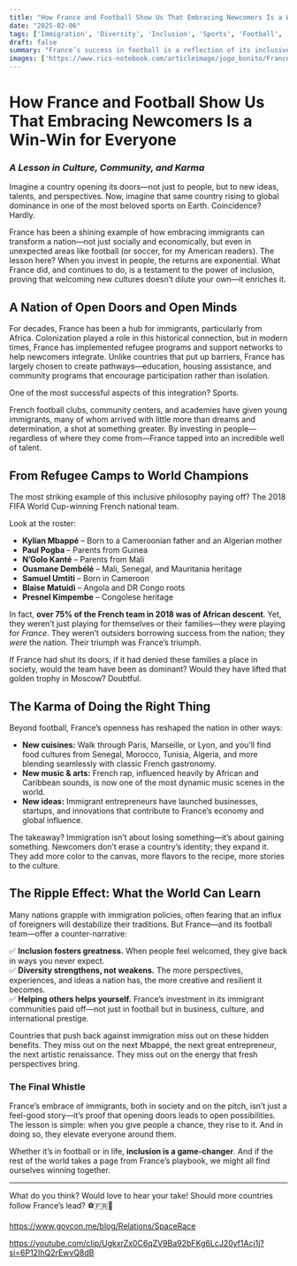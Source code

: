 ```yaml
---
title: "How France and Football Show Us That Embracing Newcomers Is a Win-Win for Everyone"
date: "2025-02-06"
tags: ['Immigration', 'Diversity', 'Inclusion', 'Sports', 'Football', 'France', 'Culture', 'Community', 'Success']
draft: false 
summary: "France’s success in football is a reflection of its inclusive approach to immigration. This article explores how embracing newcomers strengthens a nation—on and off the field."
images: ['https://www.rics-notebook.com/articleimage/jogo_bonito/France.webp']
---
```


# **How France and Football Show Us That Embracing Newcomers Is a Win-Win for Everyone**  

### *A Lesson in Culture, Community, and Karma*  

Imagine a country opening its doors—not just to people, but to new ideas, talents, and perspectives. Now, imagine that same country rising to global dominance in one of the most beloved sports on Earth. Coincidence? Hardly.  

France has been a shining example of how embracing immigrants can transform a nation—not just socially and economically, but even in unexpected areas like football (or soccer, for my American readers). The lesson here? When you invest in people, the returns are exponential. What France did, and continues to do, is a testament to the power of inclusion, proving that welcoming new cultures doesn’t dilute your own—it enriches it.  

## **A Nation of Open Doors and Open Minds**  

For decades, France has been a hub for immigrants, particularly from Africa. Colonization played a role in this historical connection, but in modern times, France has implemented refugee programs and support networks to help newcomers integrate. Unlike countries that put up barriers, France has largely chosen to create pathways—education, housing assistance, and community programs that encourage participation rather than isolation.  

One of the most successful aspects of this integration? Sports.  

French football clubs, community centers, and academies have given young immigrants, many of whom arrived with little more than dreams and determination, a shot at something greater. By investing in people—regardless of where they come from—France tapped into an incredible well of talent.  

## **From Refugee Camps to World Champions**  

The most striking example of this inclusive philosophy paying off? The 2018 FIFA World Cup-winning French national team.  

Look at the roster:  
- **Kylian Mbappé** – Born to a Cameroonian father and an Algerian mother  
- **Paul Pogba** – Parents from Guinea  
- **N’Golo Kanté** – Parents from Mali  
- **Ousmane Dembélé** – Mali, Senegal, and Mauritania heritage  
- **Samuel Umtiti** – Born in Cameroon  
- **Blaise Matuidi** – Angola and DR Congo roots  
- **Presnel Kimpembe** – Congolese heritage  

In fact, **over 75% of the French team in 2018 was of African descent**. Yet, they weren’t just playing for themselves or their families—they were playing for *France*. They weren’t outsiders borrowing success from the nation; they *were* the nation. Their triumph was France’s triumph.  

If France had shut its doors, if it had denied these families a place in society, would the team have been as dominant? Would they have lifted that golden trophy in Moscow? Doubtful.  

## **The Karma of Doing the Right Thing**  

Beyond football, France’s openness has reshaped the nation in other ways:  
- **New cuisines:** Walk through Paris, Marseille, or Lyon, and you’ll find food cultures from Senegal, Morocco, Tunisia, Algeria, and more blending seamlessly with classic French gastronomy.  
- **New music & arts:** French rap, influenced heavily by African and Caribbean sounds, is now one of the most dynamic music scenes in the world.  
- **New ideas:** Immigrant entrepreneurs have launched businesses, startups, and innovations that contribute to France’s economy and global influence.  

The takeaway? Immigration isn’t about losing something—it’s about gaining something. Newcomers don’t erase a country’s identity; they expand it. They add more color to the canvas, more flavors to the recipe, more stories to the culture.  

## **The Ripple Effect: What the World Can Learn**  

Many nations grapple with immigration policies, often fearing that an influx of foreigners will destabilize their traditions. But France—and its football team—offer a counter-narrative:  

✅ **Inclusion fosters greatness.** When people feel welcomed, they give back in ways you never expect.  
✅ **Diversity strengthens, not weakens.** The more perspectives, experiences, and ideas a nation has, the more creative and resilient it becomes.  
✅ **Helping others helps yourself.** France’s investment in its immigrant communities paid off—not just in football but in business, culture, and international prestige.  

Countries that push back against immigration miss out on these hidden benefits. They miss out on the next Mbappé, the next great entrepreneur, the next artistic renaissance. They miss out on the energy that fresh perspectives bring.  

### **The Final Whistle**  

France’s embrace of immigrants, both in society and on the pitch, isn’t just a feel-good story—it’s proof that opening doors leads to open possibilities. The lesson is simple: when you give people a chance, they rise to it. And in doing so, they elevate everyone around them.  

Whether it’s in football or in life, **inclusion is a game-changer**. And if the rest of the world takes a page from France’s playbook, we might all find ourselves winning together.  

---

What do you think? Would love to hear your take! Should more countries follow France’s lead? ⚽🇫🇷💙

https://www.govcon.me/blog/Relations/SpaceRace

https://youtube.com/clip/UgkxrZx0C6qZV9Ba92bFKg6LcJ20yf1Acj1j?si=6P12IhQ2rEwvQ8dB